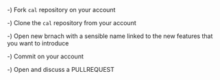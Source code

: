 -) Fork `cal` repository on your account

-) Clone the `cal` repository from your account

-) Open new brnach with a sensible name linked to the new features that you want to introduce

-) Commit on your account

-) Open and discuss a PULLREQUEST 
